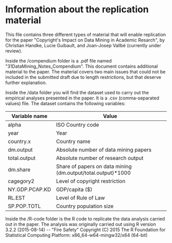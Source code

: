 
# Information about the replication material

This file contains three different types of material that will enable replication for the paper "Copyright's Impact on Data Mining in Academic Resarch", by Christian Handke, Lucie Guibault, and Joan-Josep Vallbé (currently under review).

Inside the /compendium folder is a .pdf file named "31DataMining_Notes_Compendium". This document contains additional material to the paper. The material covers two main issues that could not be included in the submitted draft due to length restrictions, but that deserve further explanation.


Inside the /data folder you will find the dataset used to carry out the empirical analyses presented in the paper. It is a .csv (comma-separated values) file. The dataset contains the following variables:


| Variable name     |  Value                  |
|-------------------|-------------------------|
| alpha             | ISO Country code        |
| year             | Year                     |   
| country.x         | Country name            |
| dm.output         | Absolute number of data mining papers |
| total.output      | Absolute number of research output  |
| dm.share          | Share of papers on data mining	(dm.output/total.output)*1000 |
| cagegory2         | Level of copyright restriction |
| NY.GDP.PCAP.KD    | GDP/capita ($)          |
| RL.EST            | Level of Rule of Law    |
| SP.POP.TOTL       | Country population size |



Inside the /R-code folder is the R code to replicate the data analysis carried out in the paper. The analysis was originally carried out using R version 3.2.2 (2015-08-14) -- "Fire Safety"
Copyright (C) 2015 The R Foundation for Statistical Computing
Platform: x86_64-w64-mingw32/x64 (64-bit)



